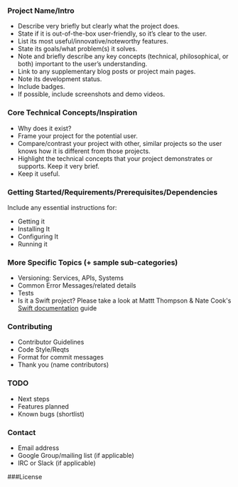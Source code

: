 ### Project Name/Intro

- Describe very briefly but clearly what the project does.
- State if it is out-of-the-box user-friendly, so it’s clear to the user.
- List its most useful/innovative/noteworthy features.
- State its goals/what problem(s) it solves.
- Note and briefly describe any key concepts (technical, philosophical, or both) important to the user’s understanding.
- Link to any supplementary blog posts or project main pages.
- Note its development status.
- Include badges.
- If possible, include screenshots and demo videos.

### Core Technical Concepts/Inspiration

- Why does it exist?
- Frame your project for the potential user. 
- Compare/contrast your project with other, similar projects so the user knows how it is different from those projects.
- Highlight the technical concepts that your project demonstrates or supports. Keep it very brief.
- Keep it useful.

### Getting Started/Requirements/Prerequisites/Dependencies
Include any essential instructions for:
- Getting it
- Installing It
- Configuring It
- Running it

### More Specific Topics (+ sample sub-categories)
- Versioning: Services, APIs, Systems
- Common Error Messages/related details
- Tests
- Is it a Swift project? Please take a look at Mattt Thompson & Nate Cook's [Swift documentation](http://nshipster.com/swift-documentation/) guide

### Contributing
- Contributor Guidelines
- Code Style/Reqts
- Format for commit messages
- Thank you (name contributors)

### TODO
- Next steps
- Features planned
- Known bugs (shortlist)

### Contact
- Email address
- Google Group/mailing list (if applicable)
- IRC or Slack (if applicable)

###License
